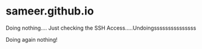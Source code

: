 # sameer.github.io


Doing nothing.... Just checking the SSH Access.....Undoingsssssssssssssss


Doing again nothing!
